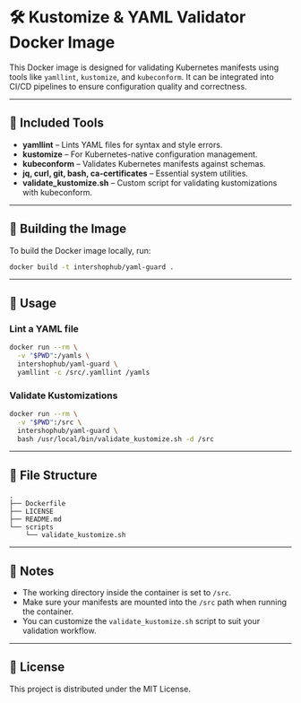 # 🛠️ Kustomize & YAML Validator Docker Image

This Docker image is designed for validating Kubernetes manifests using tools like `yamllint`, `kustomize`, and `kubeconform`. It can be integrated into CI/CD pipelines to ensure configuration quality and correctness.

---

## 🧰 Included Tools

- **yamllint** – Lints YAML files for syntax and style errors.
- **kustomize** – For Kubernetes-native configuration management.
- **kubeconform** – Validates Kubernetes manifests against schemas.
- **jq, curl, git, bash, ca-certificates** – Essential system utilities.
- **validate_kustomize.sh** – Custom script for validating kustomizations with kubeconform.

---

## 🐳 Building the Image

To build the Docker image locally, run:

```bash
docker build -t intershophub/yaml-guard .
```

---

## 🚀 Usage
### Lint a YAML file

```bash
docker run --rm \
  -v "$PWD":/yamls \
  intershophub/yaml-guard \
  yamllint -c /src/.yamllint /yamls
```

### Validate Kustomizations

```bash
docker run --rm \
  -v "$PWD":/src \
  intershophub/yaml-guard \
  bash /usr/local/bin/validate_kustomize.sh -d /src
```

---

## 📁 File Structure

```
.
├── Dockerfile
├── LICENSE
├── README.md
└── scripts
    └── validate_kustomize.sh
```

---

## 📌 Notes

- The working directory inside the container is set to `/src`.
- Make sure your manifests are mounted into the `/src` path when running the container.
- You can customize the `validate_kustomize.sh` script to suit your validation workflow.

---


## 📝 License

This project is distributed under the MIT License.
